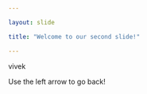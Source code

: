 ```yaml
---

layout: slide

title: "Welcome to our second slide!"

---
```


vivek

Use the left arrow to go back!
